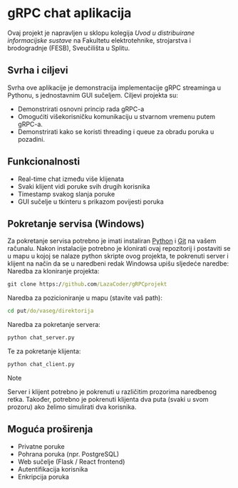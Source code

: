 # gRPC chat aplikacija
Ovaj projekt je napravljen u sklopu kolegija _Uvod u distribuirane informacijske sustave_ na Fakultetu elektrotehnike, strojarstva i brodogradnje (FESB), Sveučilišta u Splitu.

## Svrha i ciljevi
Svrha ove aplikacije je demonstracija implementacije gRPC streaminga u Pythonu, s jednostavnim GUI sučeljem.
Ciljevi projekta su:
- Demonstrirati osnovni princip rada gRPC-a
- Omogućiti višekorisničku komunikaciju u stvarnom vremenu putem gRPC-a.
- Demonstrirati kako se koristi threading i queue za obradu poruka u pozadini.

## Funkcionalnosti
- Real-time chat između više klijenata
- Svaki klijent vidi poruke svih drugih korisnika
- Timestamp svakog slanja poruke
- GUI sučelje u tkinteru s prikazom povijesti poruka

## Pokretanje servisa (Windows)
Za pokretanje servisa potrebno je imati instaliran [Python](https://www.python.org/downloads/) i [Git](https://git-scm.com/downloads) na vašem računalu. Nakon instalacije potrebno je klonirati ovaj repozitorij i postaviti se u mapu u kojoj se nalaze python skripte ovog projekta, te pokrenuti server i klijent na način da se u naredbeni redak Windowsa upišu sljedeće naredbe:
Naredba za kloniranje projekta:
```cmd 
git clone https://github.com/LazaCoder/gRPCprojekt 
```
Naredba za pozicioniranje u mapu (stavite vaš path):
```cmd 
cd put/do/vaseg/direktorija
```
Naredba za pokretanje servera:
```cmd 
python chat_server.py
```
Te za pokretanje klijenta:
```cmd
python chat_client.py
```
> [!NOTE]
> Server i klijent potrebno je pokrenuti u različitim prozorima naredbenog retka. Također, potrebno je pokrenuti klijenta dva puta (svaki u svom prozoru) ako želimo simulirati dva korisnika.

## Moguća proširenja
- Privatne poruke
- Pohrana poruka (npr. PostgreSQL)
- Web sučelje (Flask / React frontend)
- Autentifikacija korisnika
- Enkripcija poruka

